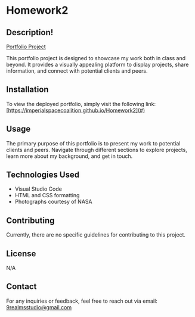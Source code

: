# Homework2

## Description!
[Portfolio Project](https://github.com/ImperialSpaceCoalition/Homework2/assets/149442184/a8f7ba26-fd60-42ff-a4b0-6495b328c35b)



This portfolio project is designed to showcase my work both in class and beyond. It provides a visually appealing platform to display projects, share information, and connect with potential clients and peers.

## Installation

To view the deployed portfolio, simply visit the following link:
[https://imperialspacecoalition.github.io/Homework2](#) 

## Usage

The primary purpose of this portfolio is to present my work to potential clients and peers. Navigate through different sections to explore projects, learn more about my background, and get in touch.

## Technologies Used

- Visual Studio Code
- HTML and CSS formatting
- Photographs courtesy of NASA

## Contributing

Currently, there are no specific guidelines for contributing to this project.

## License

N/A

## Contact

For any inquiries or feedback, feel free to reach out via email:
[9realmsstudio@gmail.com](mailto:9realmsstudio@gmail.com)

